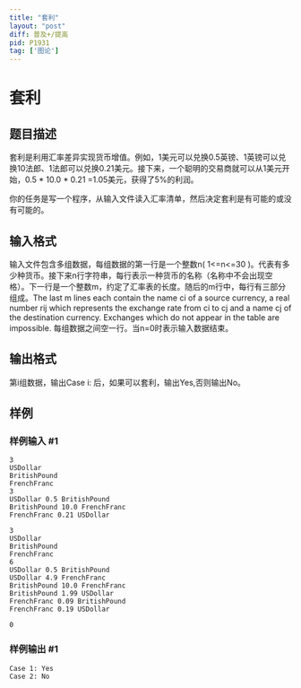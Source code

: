 ```yaml
---
title: "套利"
layout: "post"
diff: 普及+/提高
pid: P1931
tag: ['图论']
---
```

# 套利
## 题目描述

套利是利用汇率差异实现货币增值。例如，1美元可以兑换0.5英镑、1英镑可以兑换10法郎、1法郎可以兑换0.21美元。接下来，一个聪明的交易商就可以从1美元开始，0.5 \* 10.0 \* 0.21 =1.05美元，获得了5%的利润。

你的任务是写一个程序，从输入文件读入汇率清单，然后决定套利是有可能的或没有可能的。

## 输入格式

输入文件包含多组数据，每组数据的第一行是一个整数n( 1<=n<=30 )。代表有多少种货币。接下来n行字符串，每行表示一种货币的名称（名称中不会出现空格）。下一行是一个整数m，约定了汇率表的长度。随后的m行中，每行有三部分组成。The last m lines each contain the name ci of a source currency, a real number rij which represents the exchange rate from ci to cj and a name cj of the destination currency. Exchanges which do not appear in the table are impossible. 每组数据之间空一行。当n=0时表示输入数据结束。

## 输出格式

第i组数据，输出Case i: 后，如果可以套利，输出Yes,否则输出No。

## 样例

### 样例输入 #1
```
3
USDollar
BritishPound
FrenchFranc
3
USDollar 0.5 BritishPound
BritishPound 10.0 FrenchFranc
FrenchFranc 0.21 USDollar

3
USDollar
BritishPound
FrenchFranc
6
USDollar 0.5 BritishPound
USDollar 4.9 FrenchFranc
BritishPound 10.0 FrenchFranc
BritishPound 1.99 USDollar
FrenchFranc 0.09 BritishPound
FrenchFranc 0.19 USDollar

0

```
### 样例输出 #1
```
Case 1: Yes
Case 2: No

```

